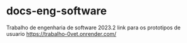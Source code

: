 # docs-eng-software
Trabalho de engenharia de software 2023.2
link para os prototipos de usuario https://trabalho-0vet.onrender.com/
